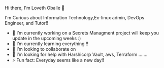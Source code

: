 Hi there, I'm Loveth Oballe 👋



I'm Curious about Information Technology,Ex-linux admin, DevOps Engineer, and Tutor!!

- 🔭 I’m currently working on a Secrets Managment project will keep you update in the upcoming weeks :)
- 🌱 I’m currently learning everything !!
- 👯 I’m looking to collaborate on 
- 🤔 I’m looking for help with Harshicorp Vault, aws, Terraform .......
- ⚡ Fun fact: Everyday seems like a new day!!


